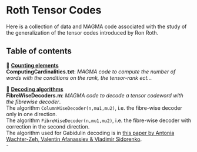 # Roth Tensor Codes
Here is a collection of data and MAGMA code associated with the study of the generalization of the tensor codes introduced by Ron Roth. 

## Table of contents
:open_file_folder: <ins>__Counting elements__</ins>\
**ComputingCardinalities.txt**: *MAGMA code to compute the number of words with the conditions on the rank, the tensor-rank ect..*.


:open_file_folder: <ins>__Decoding algorithms__</ins>\
**FibreWiseDecoders.m**: *MAGMA code to decode a tensor codeword with the fibrewise decoder*.\
The algorithm ```ColumnWiseDecoder(n,mu1,mu2)```, i.e. the fibre-wise decoder only in one direction.\
The algorithm ```FibreWiseDecoder(n,mu1,mu2)```, i.e. the fibre-wise decoder with correction in the second direction.\
The algorithm used for Gabidulin decoding is in [this paper by Antonia Wachter-Zeh, Valentin Afanassiev & Vladimir Sidorenko](https://link.springer.com/content/pdf/10.1007/s10623-012-9659-5.pdf?pdf=inline%20link).\
     - 
